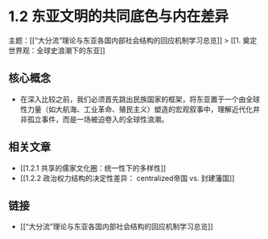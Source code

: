 # 1.2 东亚文明的共同底色与内在差异

主题：[[“大分流”理论与东亚各国内部社会结构的回应机制学习总览]] > [[1. 奠定世界观：全球史浪潮下的东亚]]

## 核心概念

- 在深入比较之前，我们必须首先跳出民族国家的框架，将东亚置于一个由全球性力量（如大航海、工业革命、殖民主义）塑造的宏观叙事中，理解近代化并非孤立事件，而是一场被迫卷入的全球性浪潮。

## 相关文章

- [[1.2.1 共享的儒家文化圈：统一性下的多样性]]
- [[1.2.2 政治权力结构的决定性差异： centralized帝国 vs. 封建藩国]]

## 链接

- [[“大分流”理论与东亚各国内部社会结构的回应机制学习总览]]
